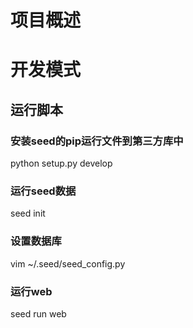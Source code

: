 # 项目概述

# 开发模式
## 运行脚本
### 安装seed的pip运行文件到第三方库中
python setup.py develop
### 运行seed数据
seed init
### 设置数据库
vim ~/.seed/seed_config.py
### 运行web
seed run web